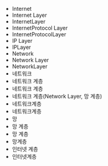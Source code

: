 ﻿- Internet
- Internet Layer
- InternetLayer
- InternetProtocol Layer
- InternetProtocolLayer
- IP Layer
- IPLayer
- Network
- Network Layer
- NetworkLayer
- 네트워크
- 네트워크 계층
- 네트워크 계층
- 네트워크 계층(Network Layer, 망 계층)
- 네트워크계층
- 네트워크계층
- 망
- 망 계층
- 망 계층
- 망계층
- 인터넷 계층
- 인터넷계층
